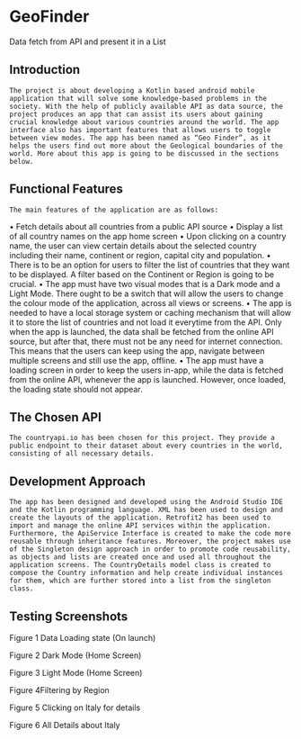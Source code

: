 # GeoFinder
Data fetch from API and present it in a List

## Introduction
	The project is about developing a Kotlin based android mobile application that will solve some knowledge-based problems in the society. With the help of publicly available API as data source, the project produces an app that can assist its users about gaining crucial knowledge about various countries around the world. The app interface also has important features that allows users to toggle between view modes. The app has been named as “Geo Finder”, as it helps the users find out more about the Geological boundaries of the world. More about this app is going to be discussed in the sections below.

## Functional Features
	The main features of the application are as follows:
•	Fetch details about all countries from a public API source
•	Display a list of all country names on the app home screen
•	Upon clicking on a country name, the user can view certain details about the selected country including their name, continent or region, capital city and population.
•	There is to be an option for users to filter the list of countries that they want to be displayed. A filter based on the Continent or Region is going to be crucial.
•	The app must have two visual modes that is a Dark mode and a Light Mode. There ought to be a switch that will allow the users to change the colour mode of the application, across all views or screens.
•	The app is needed to have a local storage system or caching mechanism that will allow it to store the list of countries and not load it everytime from the API. Only when the app is launched, the data shall be fetched from the online API source, but after that, there must not be any need for internet connection. This means that the users can keep using the app, navigate between multiple screens and still use the app, offline.
•	The app must have a loading screen in order to keep the users in-app, while the data is fetched from the online API, whenever the app is launched. However, once loaded, the loading state should not appear.

## The Chosen API
	The countryapi.io has been chosen for this project. They provide a public endpoint to their dataset about every countries in the world, consisting of all necessary details.

## Development Approach
	The app has been designed and developed using the Android Studio IDE and the Kotlin programming language. XML has been used to design and create the layouts of the application. Retrofit2 has been used to import and manage the online API services within the application. Furthermore, the ApiService Interface is created to make the code more reusable through inheritance features. Moreover, the project makes use of the Singleton design approach in order to promote code reusability, as objects and lists are created once and used all throughout the application screens. The CountryDetails model class is created to compose the Country information and help create individual instances for them, which are further stored into a list from the singleton class. 

## Testing Screenshots
 
Figure 1 Data Loading state (On launch)


 
Figure 2 Dark Mode (Home Screen)

 
Figure 3 Light Mode (Home Screen)

 
Figure 4Filtering by Region

 
Figure 5 Clicking on Italy for details

 
Figure 6 All Details about Italy

